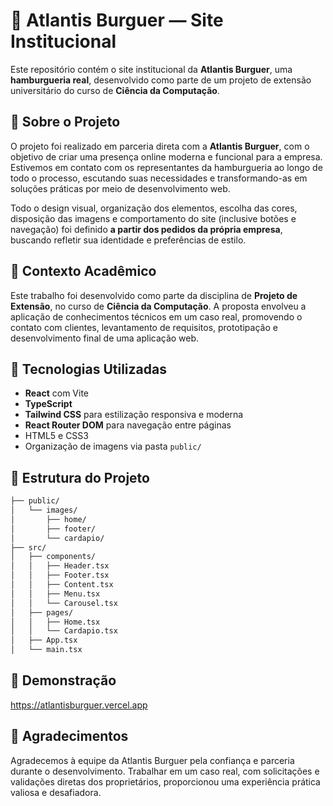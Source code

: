 # 🍔 Atlantis Burguer — Site Institucional

Este repositório contém o site institucional da **Atlantis Burguer**, uma **hamburgueria real**, desenvolvido como parte de um projeto de extensão universitário do curso de **Ciência da Computação**.

## 🧩 Sobre o Projeto

O projeto foi realizado em parceria direta com a **Atlantis Burguer**, com o objetivo de criar uma presença online moderna e funcional para a empresa. Estivemos em contato com os representantes da hamburgueria ao longo de todo o processo, escutando suas necessidades e transformando-as em soluções práticas por meio de desenvolvimento web.

Todo o design visual, organização dos elementos, escolha das cores, disposição das imagens e comportamento do site (inclusive botões e navegação) foi definido **a partir dos pedidos da própria empresa**, buscando refletir sua identidade e preferências de estilo.

## 🏫 Contexto Acadêmico

Este trabalho foi desenvolvido como parte da disciplina de **Projeto de Extensão**, no curso de **Ciência da Computação**. A proposta envolveu a aplicação de conhecimentos técnicos em um caso real, promovendo o contato com clientes, levantamento de requisitos, prototipação e desenvolvimento final de uma aplicação web.

## 🚀 Tecnologias Utilizadas

- **React** com Vite
- **TypeScript**
- **Tailwind CSS** para estilização responsiva e moderna
- **React Router DOM** para navegação entre páginas
- HTML5 e CSS3
- Organização de imagens via pasta `public/`

## 📂 Estrutura do Projeto

```bash
├── public/
│   └── images/
│       ├── home/
│       ├── footer/
│       └── cardapio/
├── src/
│   ├── components/
│   │   ├── Header.tsx
│   │   ├── Footer.tsx
│   │   ├── Content.tsx
│   │   ├── Menu.tsx
│   │   └── Carousel.tsx
│   ├── pages/
│   │   ├── Home.tsx
│   │   └── Cardapio.tsx
│   ├── App.tsx
│   └── main.tsx
```
## 📸 Demonstração
https://atlantisburguer.vercel.app

## 🤝 Agradecimentos
Agradecemos à equipe da Atlantis Burguer pela confiança e parceria durante o desenvolvimento. Trabalhar em um caso real, com solicitações e validações diretas dos proprietários, proporcionou uma experiência prática valiosa e desafiadora.
